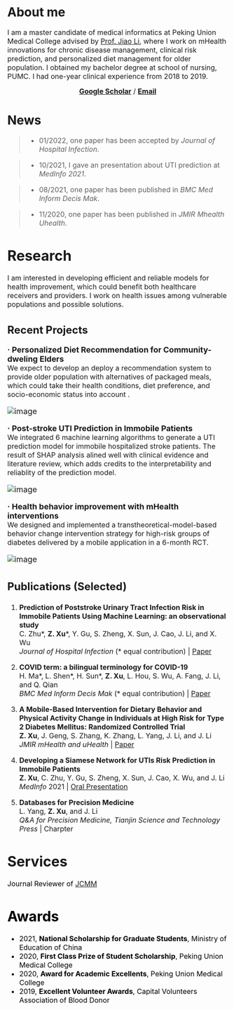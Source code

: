 # About me <br/>

<font size=3>I am a master candidate of medical informatics at Peking Union Medical College advised by [Prof. Jiao Li](https://www.researchgate.net/profile/Jiao-Li-56), where I work on mHealth innovations for chronic disease management, clinical risk prediction, and personalized diet management for older population.  I obtained my bachelor degree at school of nursing, PUMC.  I had one-year clinical experience from 2018 to 2019.</font><br/><font size=3><center>**[Google Scholar](https://scholar.google.com/citations?user=aHrqWiEAAAAJ&hl=zh-CN)** /  **[Email](xu.zidu@imicams.ac.cn)**  </center></font> 




# News<br/>  <font size=3>

> - 01/2022, one paper has been accepted by *Journal of Hospital Infection*.<br/>

> - 10/2021, I gave an presentation about UTI prediction at *MedInfo 2021*.<br/>

> - 08/2021, one paper has been published in *BMC Med Inform Decis Mak*.<br/>

> - 11/2020, one paper has been published in *JMIR Mhealth Uhealth*.<br/>


# Research<br/>  
<font size=3>I am interested in developing efficient and reliable models for health improvement, which could benefit both healthcare receivers and providers. I work on health issues among vulnerable populations and possible solutions.  </font><br/>

## Recent Projects<br/>
<font size=4> **· Personalized Diet Recommendation for Community-dweling Elders**<br/>
<font size=3>We expect to develop an deploy a recommendation system to provide older population with alternatives of packaged meals, which could take their health conditions, diet preference, and socio-economic status into account .</font><br/>

  ![image](https://github.com/Somewhat120/Science-for-Humanity/blob/main/%E7%BB%98%E5%9B%BE2.png)
  
<font size=4> **· Post-stroke UTI Prediction in Immobile Patients**<br/>
<font size=3>We integrated 6 machine learning algorithms to generate a UTI prediction model for immobile hospitalized stroke patients. The result of SHAP analysis alined well with clinical evidence and literature review, which adds credits to the interpretability and reliablity of the prediction model.</font><br/>

  ![image](https://github.com/Somewhat120/Science-for-Humanity/blob/main/fig2.jpg)
  
<font size=4>**· Health behavior improvement with mHealth interventions**<br/>
<font size=3>We designed and implemented a transtheoretical-model-based behavior change intervention strategy for high-risk groups of diabetes delivered by a mobile application in a 6-month RCT.</font><br/>

  ![image](https://github.com/Somewhat120/Science-for-Humanity/blob/main/fig1.png)
  
## <font size=5>Publications (Selected)<font size=3><br/>
1. **Prediction of Poststroke Urinary Tract Infection Risk in Immobile Patients Using Machine Learning: an observational study**<br/> C. Zhu\*, **Z. Xu**\*, Y. Gu, S. Zheng, X. Sun, J. Cao, J. Li, and X. Wu <br/> *Journal of Hospital Infection* (* equal contribution) |  [Paper](https://doi.org/10.1016/j.jhin.2022.01.002) <br/>

2. **COVID term: a bilingual terminology for COVID-19**<br/> H. Ma\*, L. Shen\*, H. Sun\*, **Z. Xu**, L. Hou, S. Wu, A. Fang, J. Li, and Q. Qian<br/>
*BMC Med Inform Decis Mak* (* equal contribution) | [Paper](https://bmcmedinformdecismak.biomedcentral.com/articles/10.1186/s12911-021-01593-9)<br/>
3. **A Mobile-Based Intervention for Dietary Behavior and Physical Activity Change in Individuals at High Risk for Type 2 Diabetes Mellitus: Randomized Controlled Trial**<br/>
**Z. Xu**, J. Geng, S. Zhang, K. Zhang, L. Yang, J. Li, and J. Li<br/> *JMIR mHealth and uHealth* | [Paper](https://mhealth.jmir.org/2020/11/e19869/) <br/>

4. **Developing a Siamese Network for UTIs Risk Prediction in Immobile Patients**<br/>  **Z. Xu**, C. Zhu, Y. Gu, S. Zheng, X. Sun, J. Cao, X. Wu, and J. Li<br/>
  *MedInfo* 2021 | [Oral Presentation](https://www.youtube.com/watch?v=XqlWfoBhUQw)<br/>  

5. **Databases for Precision Medicine** <br/>  L. Yang, **Z. Xu**, and J. Li  <br/> *Q&A for Precision Medicine, Tianjin Science and Technology Press* | Charpter  <br/>  

# Services<br/>
<font color=black>Journal Reviewer of [JCMM](https://onlinelibrary.wiley.com/journal/15824934) <front><br/>

# Awards  <br/><font size=3>
- 2021, **National Scholarship for Graduate Students**, Ministry of Education of China
- 2020, **First Class Prize of Student Scholarship**, Peking Union Medical College
- 2020, **Award for Academic Excellents**, Peking Union Medical College
- 2019, **Excellent Volunteer Awards**, Capital Volunteers Association of Blood Donor
